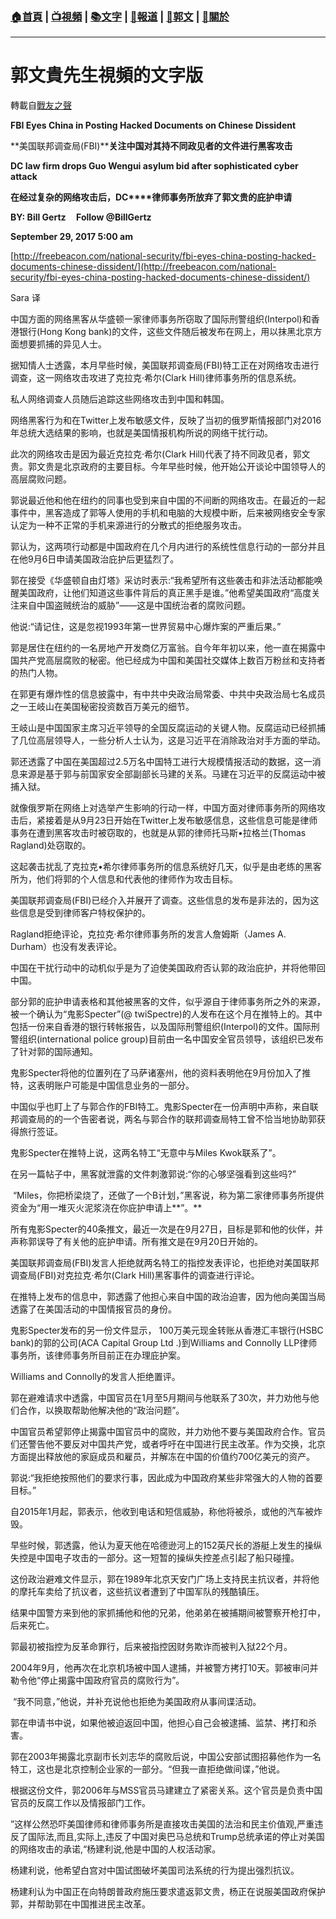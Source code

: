 ###  [:house:首頁](https://github.com/ourhimalayas/home) | [:tv:視頻](https://github.com/ourhimalayas/videos) | [:books:文字](https://github.com/ourhimalayas/txt) | [:newspaper:報道](https://github.com/ourhimalayas/news) | [:eagle:郭文](https://github.com/ourhimalayas/guomedia) | [:pray:關於](https://github.com/ourhimalayas/home/tree/master/about)
---
# 郭文貴先生視頻的文字版
轉載自[戰友之聲](http://littleantvoice.blogspot.com)

**FBI Eyes China in Posting Hacked Documents on Chinese Dissident**

**美国联邦调查局(FBI)****关注中国对其持不同政见者的文件进行黑客攻击**

**DC law firm drops Guo Wengui asylum bid after sophisticated cyber attack**

**在经过复杂的网络攻击后，DC****律师事务所放弃了郭文贵的庇护申请**

**BY: Bill Gertz&nbsp;&nbsp;&nbsp;&nbsp;&nbsp;Follow @BillGertz**

**September 29, 2017 5:00 am**

[http://freebeacon.com/national-security/fbi-eyes-china-posting-hacked-documents-chinese-dissident/](http://freebeacon.com/national-security/fbi-eyes-china-posting-hacked-documents-chinese-dissident/)

Sara&nbsp;译



中国方面的网络黑客从华盛顿一家律师事务所窃取了国际刑警组织(Interpol)和香港银行(Hong Kong bank)的文件，这些文件随后被发布在网上，用以抹黑北京方面想要抓捕的异见人士。

据知情人士透露，本月早些时候，美国联邦调查局(FBI)特工正在对网络攻击进行调查，这一网络攻击攻进了克拉克·希尔(Clark Hill)律师事务所的信息系统。



私人网络调查人员随后追踪这些网络攻击到中国和韩国。



网络黑客行为和在Twitter上发布敏感文件，反映了当初的俄罗斯情报部门对2016年总统大选结果的影响，也就是美国情报机构所说的网络干扰行动。



此次的网络攻击是因为最近克拉克·希尔(Clark Hill)代表了持不同政见者，郭文贵。郭文贵是北京政府的主要目标。今年早些时候，他开始公开谈论中国领导人的高层腐败问题。



郭说最近他和他在纽约的同事也受到来自中国的不间断的网络攻击。在最近的一起事件中，黑客造成了郭等人使用的手机和电脑的大规模中断，后来被网络安全专家认定为一种不正常的手机来源进行的分散式的拒绝服务攻击。



郭认为，这两项行动都是中国政府在几个月内进行的系统性信息行动的一部分并且在他9月6日申请美国政治庇护后更猛烈了。



郭在接受《华盛顿自由灯塔》采访时表示:“我希望所有这些袭击和非法活动都能唤醒美国政府，让他们知道这些事件背后的真正黑手是谁。”他希望美国政府“高度关注来自中国盗贼统治的威胁”——这是中国统治者的腐败问题。



他说:“请记住，这是忽视1993年第一世界贸易中心爆炸案的严重后果。”



郭是居住在纽约的一名房地产开发商亿万富翁。自今年年初以来，他一直在揭露中国共产党高层腐败的秘密。他已经成为中国和美国社交媒体上数百万粉丝和支持者的热门人物。



在郭更有爆炸性的信息披露中，有中共中央政治局常委、中共中央政治局七名成员之一王岐山在美国秘密投资数百万美元的细节。



王岐山是中国国家主席习近平领导的全国反腐运动的关键人物。反腐运动已经抓捕了几位高层领导人，一些分析人士认为，这是习近平在消除政治对手方面的举动。



郭还透露了中国在美国超过2.5万名中国特工进行大规模情报活动的数据，这一消息来源是基于郭与前国家安全部副部长马建的关系。马建在习近平的反腐运动中被捕入狱。



就像俄罗斯在网络上对选举产生影响的行动一样，中国方面对律师事务所的网络攻击后，紧接着是从9月23日开始在Twitter上发布敏感信息，这些信息可能是律师事务在遭到黑客攻击时被窃取的，也就是从郭的律师托马斯•拉格兰(Thomas Ragland)处窃取的。



这起袭击扰乱了克拉克•希尔律师事务所的信息系统好几天，似乎是由老练的黑客所为，他们将郭的个人信息和代表他的律师作为攻击目标。



美国联邦调查局(FBI)已经介入并展开了调查。这些信息的发布是非法的，因为这些信息是受到律师客户特权保护的。



Ragland拒绝评论，克拉克·希尔律师事务所的发言人詹姆斯（James A. Durham）也没有发表评论。



中国在干扰行动中的动机似乎是为了迫使美国政府否认郭的政治庇护，并将他带回中国。



部分郭的庇护申请表格和其他被黑客的文件，似乎源自于律师事务所之外的来源，被一个确认为“鬼影Specter”(@ twiSpectre)的人发布在这个月在推特上的。其中包括一份来自香港的银行转帐报告，以及国际刑警组织(Interpol)的文件。国际刑警组织(international police group)目前由一名中国安全官员领导，该组织已发布了针对郭的国际通知。



鬼影Specter将他的位置列在了马萨诸塞州，他的资料表明他在9月份加入了推特，这表明账户可能是中国信息业务的一部分。



中国似乎也盯上了与郭合作的FBI特工。鬼影Specter在一份声明中声称，来自联邦调查局的的一个告密者说，两名与郭合作的联邦调查局特工曾不恰当地协助郭获得旅行签证。



鬼影Specter在推特上说，这两名特工“无意中与Miles Kwok联系了”。



在另一篇帖子中，黑客就泄露的文件刺激郭说:“你的心够坚强看到这些吗?”



&nbsp;“Miles，你把桥梁烧了，还做了一个B计划，”黑客说，称为第二家律师事务所提供资金为“用一堆灭火泥浆浇在你庇护申请上**”。**



所有鬼影Specter的40条推文，最近一次是在9月27日，目标是郭和他的伙伴，并声称郭误导了有关他的庇护申请。所有推文是在9月20日开始的。



美国联邦调查局(FBI)发言人拒绝就两名特工的指控发表评论，也拒绝对美国联邦调查局(FBI)对克拉克·希尔(Clark Hill)黑客事件的调查进行评论。



在推特上发布的信息中，郭透露了他担心来自中国的政治迫害，因为他向美国当局透露了在美国活动的中国情报官员的身份。



鬼影Specter发布的另一份文件显示，&nbsp;100万美元现金转账从香港汇丰银行(HSBC bank)的郭的公司(ACA Capital Group Ltd .)到Williams and Connolly LLP律师事务所，该律师事务所目前正在办理庇护案。



Williams and Connolly的发言人拒绝置评。



郭在避难请求中透露，中国官员在1月至5月期间与他联系了30次，并力劝他与他们合作，以换取帮助他解决他的“政治问题”。



中国官员希望郭停止揭露中国官员中的腐败，并力劝他不要与美国政府合作。官员们还警告他不要反对中国共产党，或者呼吁在中国进行民主改革。作为交换，北京方面提出释放他的家庭成员和雇员，并解冻在中国的价值约700亿美元的资产。



郭说:“我拒绝按照他们的要求行事，因此成为中国政府某些非常强大的人物的首要目标。”



自2015年1月起，郭表示，他收到电话和短信威胁，称他将被杀，或他的汽车被炸毁。



早些时候，郭透露，他认为夏天他在哈德逊河上的152英尺长的游艇上发生的操纵失控是中国电子攻击的一部分。这一短暂的操纵失控差点引起了船只碰撞。



这份政治避难文件显示，郭在1989年北京天安门广场上支持民主抗议者，并将他的摩托车卖给了抗议者，这些抗议者遭到了中国军队的残酷镇压。



结果中国警方来到他的家抓捕他和他的兄弟，他弟弟在被捕期间被警察开枪打中，后来死亡。



郭最初被指控为反革命罪行，后来被指控因财务欺诈而被判入狱22个月。



2004年9月，他再次在北京机场被中国人逮捕，并被警方拷打10天。郭被审问并勒令他“停止揭露中国政府官员的腐败行为”。



&nbsp;“我不同意，”他说，并补充说他也拒绝为美国政府从事间谍活动。



郭在申请书中说，如果他被迫返回中国，他担心自己会被逮捕、监禁、拷打和杀害。



郭在2003年揭露北京副市长刘志华的腐败后说，中国公安部试图招募他作为一名特工，这也是北京控制企业家的一部分。“但我一直拒绝做间谍，”他说。



根据这份文件，郭2006年与MSS官员马建建立了紧密关系。这个官员是负责中国官员的反腐工作以及情报部门工作。



”这样公然恐吓美国律师和律师事务所是直接攻击美国的法治和民主价值观,严重违反了国际法,而且,实际上,违反了中国对奥巴马总统和Trump总统承诺的停止对美国的网络攻击的承诺,“杨建利说,他是中国的人权活动家。



杨建利说，他希望白宫对中国试图破坏美国司法系统的行为提出强烈抗议。



杨建利认为中国正在向特朗普政府施压要求遣返郭文贵，杨正在说服美国政府保护郭，并帮助郭在中国推进民主改革。
<u></u><sub></sub><sup></sup><strike></strike>